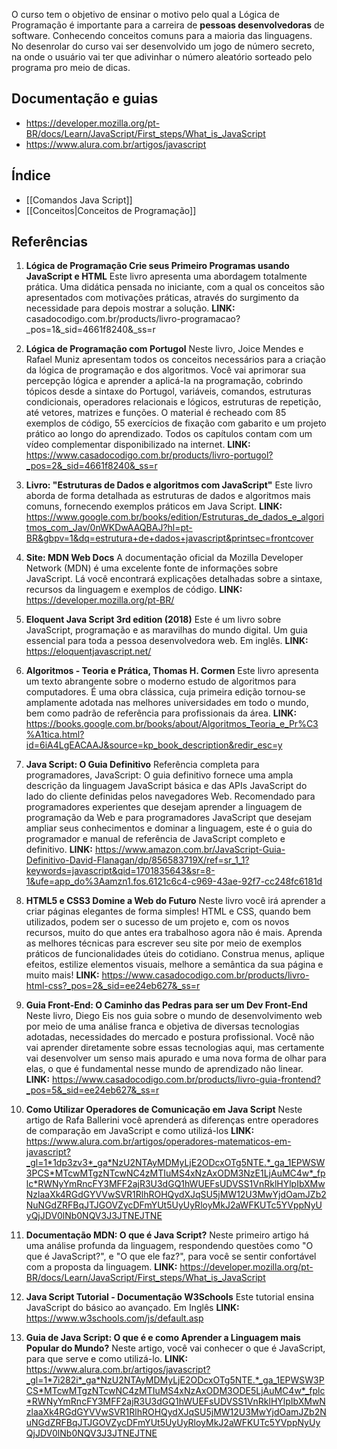 O curso tem o objetivo de ensinar o motivo pelo qual a Lógica de Programação é importante para a carreira de **pessoas desenvolvedoras** de software. Conhecendo conceitos comuns para a maioria das linguagens.
No desenrolar do curso vai ser desenvolvido um jogo de número secreto, na onde o usuário vai ter que adivinhar o número aleatório sorteado pelo programa pro meio de dicas.

## Documentação e guias
- https://developer.mozilla.org/pt-BR/docs/Learn/JavaScript/First_steps/What_is_JavaScript
- https://www.alura.com.br/artigos/javascript

## Índice
- [[Comandos Java Script]]
- [[Conceitos|Conceitos de Programação]]

## Referências
1. **Lógica de Programação Crie seus Primeiro Programas usando JavaScript e HTML**
	Este livro apresenta uma abordagem totalmente prática. Uma didática pensada no iniciante, com a qual os conceitos são apresentados com motivações práticas, através do surgimento da necessidade para depois mostrar a solução.
	**LINK:** casadocodigo.com.br/products/livro-programacao?_pos=1&_sid=4661f8240&_ss=r

2. **Lógica de Programação com Portugol**
	Neste livro, Joice Mendes e Rafael Muniz apresentam todos os conceitos necessários para a criação da lógica de programação e dos algoritmos. Você vai aprimorar sua percepção lógica e aprender a aplicá-la na programação, cobrindo tópicos desde a sintaxe do Portugol, variáveis, comandos, estruturas condicionais, operadores relacionais e lógicos, estruturas de repetição, até vetores, matrizes e funções. O material é recheado com 85 exemplos de código, 55 exercícios de fixação com gabarito e um projeto prático ao longo do aprendizado. Todos os capítulos contam com um vídeo complementar disponibilizado na internet.
	**LINK:** https://www.casadocodigo.com.br/products/livro-portugol?_pos=2&_sid=4661f8240&_ss=r

3. **Livro: "Estruturas de Dados e algoritmos com JavaScript"**
	Este livro aborda de forma detalhada as estruturas de dados e algoritmos mais comuns, fornecendo exemplos práticos em Java Script.
	**LINK:** https://www.google.com.br/books/edition/Estruturas_de_dados_e_algoritmos_com_Jav/0nWKDwAAQBAJ?hl=pt-BR&gbpv=1&dq=estrutura+de+dados+javascript&printsec=frontcover

4. **Site: MDN Web Docs**
	A documentação oficial da Mozilla Developer Network (MDN) é uma excelente fonte de informações sobre JavaScript. Lá você encontrará explicações detalhadas sobre a sintaxe, recursos da linguagem e exemplos de código.
	**LINK:** https://developer.mozilla.org/pt-BR/

5. **Eloquent Java Script 3rd edition (2018)**
	Este é um livro sobre JavaScript, programação e as maravilhas do mundo digital. Um guia essencial para toda a pessoa desenvolvedora web. Em inglês.
	**LINK:** https://eloquentjavascript.net/

6. **Algoritmos - Teoria e Prática, Thomas H. Cormen**
	Este livro apresenta um texto abrangente sobre o moderno estudo de algoritmos para computadores. É uma obra clássica, cuja primeira edição tornou-se amplamente adotada nas melhores universidades em todo o mundo, bem como padrão de referência para profissionais da área.
	**LINK:** https://books.google.com.br/books/about/Algoritmos_Teoria_e_Pr%C3%A1tica.html?id=6iA4LgEACAAJ&source=kp_book_description&redir_esc=y

7. **Java Script: O Guia Definitivo**
	Referência completa para programadores, JavaScript: O guia definitivo fornece uma ampla descrição da linguagem JavaScript básica e das APIs JavaScript do lado do cliente definidas pelos navegadores Web. Recomendado para programadores experientes que desejam aprender a linguagem de programação da Web e para programadores JavaScript que desejam ampliar seus conhecimentos e dominar a linguagem, este é o guia do programador e manual de referência de JavaScript completo e definitivo.
	**LINK:** https://www.amazon.com.br/JavaScript-Guia-Definitivo-David-Flanagan/dp/856583719X/ref=sr_1_1?keywords=javascript&qid=1701835643&sr=8-1&ufe=app_do%3Aamzn1.fos.6121c6c4-c969-43ae-92f7-cc248fc6181d

8. **HTML5 e CSS3 Domine a Web do Futuro**
	Neste livro você irá aprender a criar páginas elegantes de forma simples! HTML e CSS, quando bem utilizados, podem ser o sucesso de um projeto e, com os novos recursos, muito do que antes era trabalhoso agora não é mais. Aprenda as melhores técnicas para escrever seu site por meio de exemplos práticos de funcionalidades úteis do cotidiano. Construa menus, aplique efeitos, estilize elementos visuais, melhore a semântica da sua página e muito mais!
	**LINK:** https://www.casadocodigo.com.br/products/livro-html-css?_pos=2&_sid=ee24eb627&_ss=r
	
9. **Guia Front-End: O Caminho das Pedras para ser um Dev Front-End**
	Neste livro, Diego Eis nos guia sobre o mundo de desenvolvimento web por meio de uma análise franca e objetiva de diversas tecnologias adotadas, necessidades do mercado e postura profissional. Você não vai aprender diretamente sobre essas tecnologias aqui, mas certamente vai desenvolver um senso mais apurado e uma nova forma de olhar para elas, o que é fundamental nesse mundo de aprendizado não linear.
	**LINK:** https://www.casadocodigo.com.br/products/livro-guia-frontend?_pos=5&_sid=ee24eb627&_ss=r

10. **Como Utilizar Operadores de Comunicação em Java Script**
	Neste artigo de Rafa Ballerini você aprenderá as diferenças entre operadores de comparação em JavaScript e como utilizá-los
	**LINK:** https://www.alura.com.br/artigos/operadores-matematicos-em-javascript?_gl=1*1dp3zv3*_ga*NzU2NTAyMDMyLjE2ODcxOTg5NTE.*_ga_1EPWSW3PCS*MTcwMTgzNTcwNC4zMTIuMS4xNzAxODM3NzE1LjAuMC4w*_fplc*RWNyYmRncFY3MFF2ajR3U3dGQ1hWUEFsUDVSS1VnRklHYlpIbXMwNzlaaXk4RGdGYVVwSVR1RlhROHQydXJqSU5jMW12U3MwYjdOamJZb2NuNGdZRFBqJTJGOVZycDFmYUt5UyUyRloyMkJ2aWFKUTc5YVppNyUyQjJDV0lNb0NQV3J3JTNEJTNE

11. **Documentação MDN: O que é Java Script?**
	Neste primeiro artigo há uma análise profunda da linguagem, respondendo questões como "O que é JavaScript?", e "O que ele faz?", para você se sentir confortável com a proposta da linguagem.
	**LINK:** https://developer.mozilla.org/pt-BR/docs/Learn/JavaScript/First_steps/What_is_JavaScript

12. **Java Script Tutorial - Documentação W3Schools**
	Este tutorial ensina JavaScript do básico ao avançado. Em Inglês
	**LINK:** https://www.w3schools.com/js/default.asp

13. **Guia de Java Script: O que é e como Aprender a Linguagem mais Popular do Mundo?**
	Neste artigo, você vai conhecer o que é JavaScript, para que serve e como utilizá-lo.
	**LINK:** https://www.alura.com.br/artigos/javascript?_gl=1*7i282i*_ga*NzU2NTAyMDMyLjE2ODcxOTg5NTE.*_ga_1EPWSW3PCS*MTcwMTgzNTcwNC4zMTIuMS4xNzAxODM3ODE5LjAuMC4w*_fplc*RWNyYmRncFY3MFF2ajR3U3dGQ1hWUEFsUDVSS1VnRklHYlpIbXMwNzlaaXk4RGdGYVVwSVR1RlhROHQydXJqSU5jMW12U3MwYjdOamJZb2NuNGdZRFBqJTJGOVZycDFmYUt5UyUyRloyMkJ2aWFKUTc5YVppNyUyQjJDV0lNb0NQV3J3JTNEJTNE